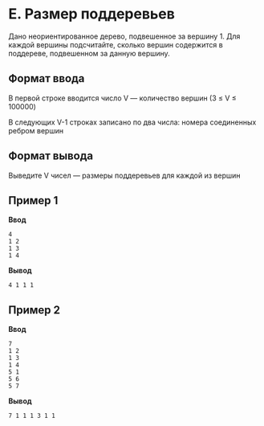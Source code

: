 # E. Размер поддеревьев

Дано неориентированное дерево, подвешенное за вершину 1. Для каждой вершины подсчитайте, сколько вершин содержится в
поддереве, подвешенном за данную вершину.

## Формат ввода

В первой строке вводится число V — количество вершин (3 ≤ V ≤ 100000)

В следующих V-1 строках записано по два числа: номера соединенных ребром вершин

## Формат вывода

Выведите V чисел — размеры поддеревьев для каждой из вершин

## Пример 1

**Ввод**

```
4
1 2
1 3
1 4
```  

**Вывод**

```
4 1 1 1 
```

## Пример 2

**Ввод**

```
7
1 2
1 3
1 4
5 1
5 6
5 7
```  

**Вывод**

```
7 1 1 1 3 1 1  
```
